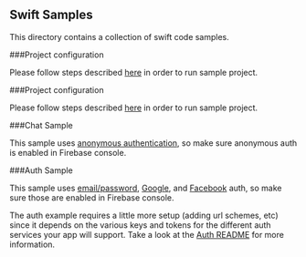 Swift Samples
-----

This directory contains a collection of swift code samples.

###Project configuration

Please follow steps described [here](https://github.com/firebase/FirebaseUI-iOS#mandatory-sample-project-configuration) in order to run sample project.

###Project configuration

Please follow steps described [here](https://github.com/firebase/FirebaseUI-iOS#mandatory-sample-project-configuration) in order to run sample project.

###Chat Sample

This sample uses [anonymous authentication](https://firebase.google.com/docs/auth/ios/anonymous-auth),
so make sure anonymous auth is enabled in Firebase console.

###Auth Sample

This sample uses [email/password](https://firebase.google.com/docs/auth/ios/password-auth),
[Google](https://firebase.google.com/docs/auth/ios/google-signin),
and [Facebook](https://firebase.google.com/docs/auth/ios/facebook-login)
auth, so make sure those are enabled in Firebase console.

The auth example requires a little more setup (adding url schemes, etc)
since it depends on the various keys and tokens for the different auth
services your app will support. Take a look at the [Auth README](../../FirebaseAuthUI/README.md) 
for more information.
